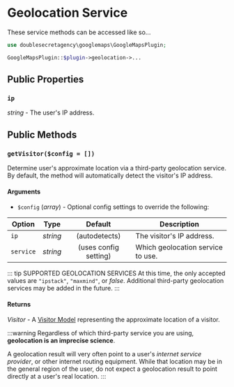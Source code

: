 # Geolocation Service

These service methods can be accessed like so...

```php
use doublesecretagency\googlemaps\GoogleMapsPlugin;

GoogleMapsPlugin::$plugin->geolocation->...
```

## Public Properties

### `ip`

_string_ - The user's IP address.

## Public Methods

### `getVisitor($config = [])`

Determine user's approximate location via a third-party geolocation service. By default, the method will automatically detect the visitor's IP address.

#### Arguments

 - `$config` (_array_) - Optional config settings to override the following:
 
| Option    | Type     | Default               | Description                       |
|-----------|:--------:|:---------------------:|-----------------------------------|
| `ip`      | _string_ | (autodetects)         | The visitor's IP address.         |
| `service` | _string_ | (uses config setting) | Which geolocation service to use. |
 
::: tip SUPPORTED GEOLOCATION SERVICES
At this time, the only accepted values are `"ipstack"`, `"maxmind"`, or _false_. Additional third-party geolocation services may be added in the future.
:::

#### Returns

_Visitor_ - A [Visitor Model](/models/visitor-model/) representing the approximate location of a visitor.

:::warning
Regardless of which third-party service you are using, **geolocation is an imprecise science**.

A geolocation result will very often point to a user's _internet service provider_, or other internet routing equipment. While that location may be in the general region of the user, do not expect a geolocation result to point directly at a user's real location. 
:::
